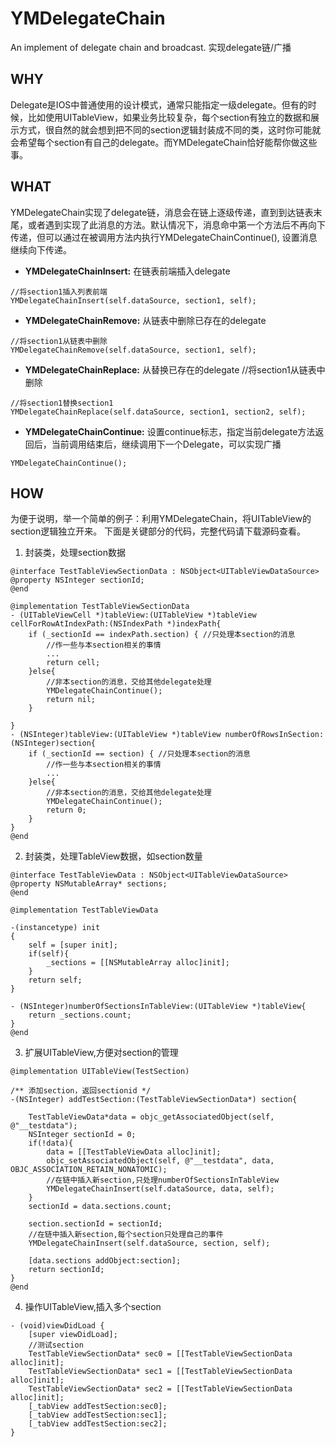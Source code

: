 # YMDelegateChain
An implement of delegate chain and broadcast. 实现delegate链/广播

## WHY

Delegate是IOS中普通使用的设计模式，通常只能指定一级delegate。但有的时候，比如使用UITableView，如果业务比较复杂，每个section有独立的数据和展示方式，很自然的就会想到把不同的section逻辑封装成不同的类，这时你可能就会希望每个section有自己的delegate。而YMDelegateChain恰好能帮你做这些事。

## WHAT

YMDelegateChain实现了delegate链，消息会在链上逐级传递，直到到达链表末尾，或者遇到实现了此消息的方法。默认情况下，消息命中第一个方法后不再向下传递，但可以通过在被调用方法内执行YMDelegateChainContinue(), 设置消息继续向下传递。

* **YMDelegateChainInsert:** 在链表前端插入delegate
```OBJC
//将section1插入列表前端
YMDelegateChainInsert(self.dataSource, section1, self);
```
* **YMDelegateChainRemove:** 从链表中删除已存在的delegate
```OBJC
//将section1从链表中删除
YMDelegateChainRemove(self.dataSource, section1, self);
```
* **YMDelegateChainReplace:** 从替换已存在的delegate
//将section1从链表中删除
```OBJC
//将section1替换section1
YMDelegateChainReplace(self.dataSource, section1, section2, self);
```
* **YMDelegateChainContinue:** 设置continue标志，指定当前delegate方法返回后，当前调用结束后，继续调用下一个Delegate，可以实现广播
```OBJC
YMDelegateChainContinue();
```

## HOW

为便于说明，举一个简单的例子：利用YMDelegateChain，将UITableView的section逻辑独立开来。
下面是关键部分的代码，完整代码请下载源码查看。

1. 封装类，处理section数据
```OBJC
@interface TestTableViewSectionData : NSObject<UITableViewDataSource>
@property NSInteger sectionId;
@end

@implementation TestTableViewSectionData
- (UITableViewCell *)tableView:(UITableView *)tableView cellForRowAtIndexPath:(NSIndexPath *)indexPath{
    if (_sectionId == indexPath.section) { //只处理本section的消息
        //作一些与本section相关的事情
        ...
        return cell;
    }else{
        //非本section的消息，交给其他delegate处理
        YMDelegateChainContinue();
        return nil;
    }

}
- (NSInteger)tableView:(UITableView *)tableView numberOfRowsInSection:(NSInteger)section{
    if (_sectionId == section) { //只处理本section的消息
        //作一些与本section相关的事情
        ...
    }else{
        //非本section的消息，交给其他delegate处理
        YMDelegateChainContinue();
        return 0;
    }
}
@end
```
2. 封装类，处理TableView数据，如section数量
```OBJC
@interface TestTableViewData : NSObject<UITableViewDataSource>
@property NSMutableArray* sections;
@end

@implementation TestTableViewData

-(instancetype) init
{
    self = [super init];
    if(self){
        _sections = [[NSMutableArray alloc]init];
    }
    return self;
}

- (NSInteger)numberOfSectionsInTableView:(UITableView *)tableView{
    return _sections.count;
}
@end

```
3. 扩展UITableView,方便对section的管理
```OBJC
@implementation UITableView(TestSection)

/** 添加section，返回sectionid */
-(NSInteger) addTestSection:(TestTableViewSectionData*) section{
    
    TestTableViewData*data = objc_getAssociatedObject(self, @"__testdata");
    NSInteger sectionId = 0;
    if(!data){
        data = [[TestTableViewData alloc]init];
        objc_setAssociatedObject(self, @"__testdata", data, OBJC_ASSOCIATION_RETAIN_NONATOMIC);
        //在链中插入新section,只处理numberOfSectionsInTableView
        YMDelegateChainInsert(self.dataSource, data, self);
    }
    sectionId = data.sections.count;
    
    section.sectionId = sectionId;
    //在链中插入新section,每个section只处理自己的事件
    YMDelegateChainInsert(self.dataSource, section, self);
    
    [data.sections addObject:section];
    return sectionId;
}
@end
```
4. 操作UITableView,插入多个section
```OBJC
- (void)viewDidLoad {
    [super viewDidLoad];
    //测试section
    TestTableViewSectionData* sec0 = [[TestTableViewSectionData alloc]init];
    TestTableViewSectionData* sec1 = [[TestTableViewSectionData alloc]init];
    TestTableViewSectionData* sec2 = [[TestTableViewSectionData alloc]init];
    [_tabView addTestSection:sec0];
    [_tabView addTestSection:sec1];
    [_tabView addTestSection:sec2];
}
```

